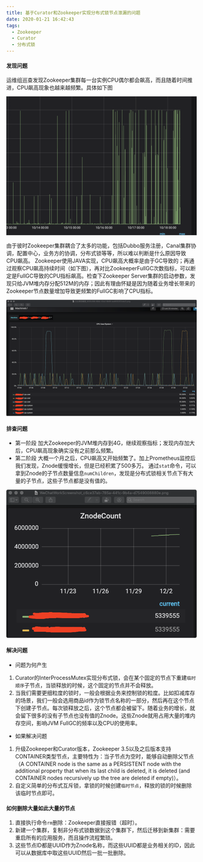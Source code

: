 ```yaml
---
title: 基于Curator和Zookeeper实现分布式锁节点泄漏的问题
date: 2020-01-21 16:42:43
tags:
  - Zookeeper
  - Curator
  - 分布式锁
---
```

#### 发现问题
运维组巡查发现Zookeeper集群每一台实例CPU偶尔都会飙高，而且随着时间推进，CPU飙高现象也越来越频繁。具体如下图

![ZookeeperCpuRate](https://github.com/hezudaopp/hexo/raw/master/source/_posts/_v_images/20200121165616199_1170516494.png)

由于彼时Zookeeper集群耦合了太多的功能，包括Dubbo服务注册，Canal集群协调，配置中心，业务方的协调，分布式锁等等，所以难以判断是什么原因导致CPU飙高。
Zookeeper使用JAVA实现，CPU飙高大概率是由于GC导致的；再通过观察CPU飙高持续时间（如下图），再对比ZookeeperFullGC次数指标，可以断定是FullGC导致的CPU指标飙高。检查下Zookeeper Server集群的启动参数，发现只给JVM堆内存分配512M的内存；因此有理由怀疑是因为随着业务增长带来的Zookeeper节点数量增加导致更频繁的FullGC影响了CPU指标。

![ZookeeperCpu](https://github.com/hezudaopp/hexo/raw/master/source/_posts/_v_images/20200121164854006_2103878463.png)

#### 排查问题
- 第一阶段
 加大Zookeeper的JVM堆内存到4G，继续观察指标；发现内存加大后，CPU飙高现象确实没有之前那么频繁。
- 第二阶段
 大概一个月之后，CPU飙高又开始频繁了。加上Prometheus监控后我们发现，Znode缓慢增长，但是已经积累了500多万。
 通过`stat`命令，可以拿到Znode的子节点数量信息`numChildren`，发现是分布式锁相关节点下有大量的子节点，这些子节点都是没有值的。
 
![ZnodeCount](https://github.com/hezudaopp/hexo/raw/master/source/_posts/_v_images/20200121165011458_1567079786.png)

#### 解决问题
- 问题为何产生
1. Curator的InterProcessMutex实现分布式锁，会在某个固定的节点下重建`临时顺序`子节点，当锁释放的时候，这个固定的节点并不会释放。
2. 当我们需要更细粒度的锁时，一般会根据业务来控制锁的粒度。比如扣减库存的场景，我们一般会选用商品id作为锁节点名称的一部分，然后再在这个节点下创建子节点。每次锁释放之后，这个节点都会被留下。随着业务的增长，就会留下很多的没有子节点也没有值的Znode。这些Znode就用占用大量的堆内存空间，影响JVM FullGC的频率以及CPU的使用率。
- 如果解决问题
1. 升级Zookeeper和Curator版本，Zookeeper 3.5以及之后版本支持CONTAINER类型节点，主要特性为：当子节点为空时，能够自动删除父节点（A CONTAINER node is the same as a PERSISTENT node with the additional property that when its last child is deleted, it is deleted (and CONTAINER nodes recursively up the tree are deleted if empty)）。
2. 自定义简单的分布式互斥锁，拿锁的时候创建`临时节点`，释放的锁的时候删除该临时节点即可。
#### 如何删除大量如此大量的节点
1. 直接执行命令`rm`删除：Zookeeper直接报错（超时）。
2. 新建一个集群，复制非分布式锁数据到这个集群下，然后迁移到新集群：需要重启所有的应用服务，而且操作流程繁琐。
3. 这些节点ID都是UUID作为Znode名称，而这些UUID都是业务相关的ID，因此可以从数据库中取这些UUID然后一批一批删除。